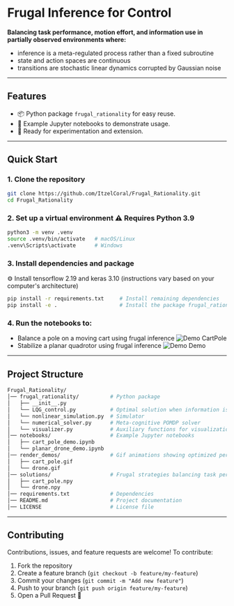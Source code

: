 # Frugal Inference for Control

**Balancing task performance, motion effort, and information use in partially observed environments where:**

* inference is a meta-regulated process rather than a fixed subroutine
* state and action spaces are continuous
* transitions are stochastic linear dynamics corrupted by Gaussian noise
  
---
## Features
- 📦 Python package `frugal_rationality` for easy reuse.
- 📓 Example Jupyter notebooks to demonstrate usage.
- 🧪 Ready for experimentation and extension.
---

## Quick Start
### 1. Clone the repository
```bash
git clone https://github.com/ItzelCoral/Frugal_Rationality.git
cd Frugal_Rationality
```````

### 2. Set up a virtual environment ⚠️ Requires Python 3.9
```bash
python3 -m venv .venv
source .venv/bin/activate   # macOS/Linux
.venv\Scripts\activate      # Windows
```````

### 3. Install dependencies and package
⚙️ Install tensorflow 2.19 and keras 3.10 (instructions vary based on your computer's architecture)
```bash
pip install -r requirements.txt     # Install remaining dependencies
pip install -e .                    # Install the package frugal_rationality
```````

### 4. Run the notebooks to:
   * Balance a pole on a moving cart using frugal inference ![Demo CartPole](render_demos/cart_pole.gif)
   * Stabilize a planar quadrotor using frugal inference ![Demo Demo](render_demos/drone.gif)

---
## Project Structure
```bash
Frugal_Rationality/
│── frugal_rationality/          # Python package
│   ├── __init__.py              
│   └── LQG_control.py           # Optimal solution when information is free
│   └── nonlinear_simulation.py  # Simulator
│   └── numerical_solver.py      # Meta-cognitive POMDP solver
│   └── visualizer.py            # Auxiliary functions for visualization and rendering purposes
│── notebooks/                   # Example Jupyter notebooks
│   ├── cart_pole_demo.ipynb
│   └── planar_drone_demo.ipynb
│── render_demos/                # Gif animations showing optimized performance
│   ├── cart_pole.gif
│   └── drone.gif
│── solutions/                   # Frugal strategies balancing task performance, motion effort, and info usage
│   ├── cart_pole.npy
│   └── drone.npy
│── requirements.txt             # Dependencies
│── README.md                    # Project documentation
│── LICENSE                      # License file
```````
---
## Contributing
Contributions, issues, and feature requests are welcome!
To contribute:
1. Fork the repository
2. Create a feature branch (`git checkout -b feature/my-feature`)
3. Commit your changes (`git commit -m "Add new feature"`)
4. Push to your branch (`git push origin feature/my-feature`)
5. Open a Pull Request 🎉
